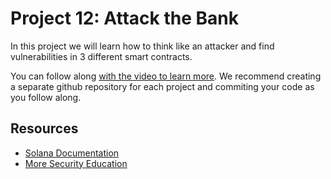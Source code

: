 # Project 12: Attack the Bank

In this project we will learn how to think like an attacker and find vulnerabilities in 3 different smart contracts.

You can follow along [with the video to learn more](https://www.youtube.com/watch?v=HOdYZSe1uhE&t=20615s). We recommend creating a separate github repository for each project and commiting your code as you follow along.

## Resources

- [Solana Documentation](https://solana.com/docs)
- [More Security Education](https://solana.com/developers/courses/program-security)